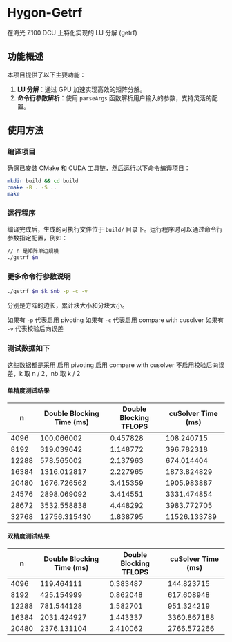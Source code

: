 <!--
 * @Descripttion: 
 * @Author: Ruinique
 * @version: 
 * @Date: 2025-03-30 17:21:56
 * @LastEditors: Ruinique
 * @LastEditTime: 2025-03-30 17:37:46
-->
# Hygon-Getrf
在海光 Z100 DCU 上特化实现的 LU 分解 (getrf)

## 功能概述

本项目提供了以下主要功能：
1. **LU 分解**：通过 GPU 加速实现高效的矩阵分解。
2. **命令行参数解析**：使用 `parseArgs` 函数解析用户输入的参数，支持灵活的配置。

## 使用方法

### 编译项目

确保已安装 CMake 和 CUDA 工具链，然后运行以下命令编译项目：

```bash
mkdir build && cd build
cmake -B . -S ..
make
```

### 运行程序

编译完成后，生成的可执行文件位于 `build/` 目录下。运行程序时可以通过命令行参数指定配置，例如：

```bash
// n 是矩阵单边规模
./getrf $n
```

### 更多命令行参数说明

```bash
./getrf $n $k $nb -p -c -v
```
分别是方阵的边长，累计块大小和分块大小。

如果有 `-p` 代表启用 pivoting
如果有 `-c` 代表启用 compare with cusolver
如果有 `-v` 代表校验后向误差

### 测试数据如下

这些数据都是采用 启用 pivoting 启用 compare with cusolver 不启用校验后向误差，k 取 n / 2，nb 取 k / 2

#### 单精度测试结果

| n    | Double Blocking Time (ms) | Double Blocking TFLOPS | cuSolver Time (ms) |
|------|---------------------------|------------------------|--------------------|
| 4096 | 100.066002                | 0.457828               | 108.240715         |
| 8192 | 319.039642                | 1.148772               | 396.782318         |
| 12288| 578.565002                | 2.137963               | 674.014404         |
| 16384| 1316.012817               | 2.227965               | 1873.824829        |
| 20480| 1676.726562               | 3.415359               | 1905.983887        |
| 24576| 2898.069092               | 3.414551               | 3331.474854        |
| 28672| 3532.558838               | 4.448292               | 3983.772705        |
| 32768| 12756.315430              | 1.838795               | 11526.133789       |

#### 双精度测试结果

| n    | Double Blocking Time (ms) | Double Blocking TFLOPS | cuSolver Time (ms) |
|------|---------------------------|------------------------|--------------------|
| 4096 | 119.464111                | 0.383487               | 144.823715         |
| 8192 | 425.154999                | 0.862048               | 617.608948         |
| 12288| 781.544128                | 1.582701               | 951.324219         |
| 16384| 2031.424927               | 1.443337               | 3360.867188        |
| 20480| 2376.131104               | 2.410062               | 2766.572266        |